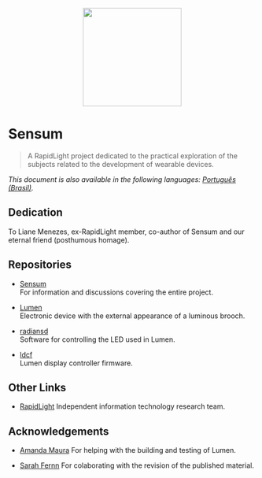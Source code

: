 <p align="center">
  <img src="https://avatars2.githubusercontent.com/u/31752856"
       alt="" width="200" />
</p>

# Sensum

> A RapidLight project dedicated to the practical exploration of the subjects
  related to the development of wearable devices.

_This document is also available in the following languages:
[Português (Brasil)](README.pt-br.md)._

## Dedication

To Liane Menezes, ex-RapidLight member, co-author of Sensum and our eternal
friend (posthumous homage).

## Repositories

* [Sensum](https://github.com/rltsensum/sensum)  
  For information and discussions covering the entire project.

* [Lumen](https://github.com/rltsensum/lumen)  
  Electronic device with the external appearance of a luminous brooch.

* [radiansd](https://github.com/rltsensum/radiansd)  
  Software for controlling the LED used in Lumen.

* [ldcf](https://github.com/rltsensum/ldcf)  
  Lumen display controller firmware.

## Other Links

* [RapidLight](https://rapidlight.io)
  Independent information technology research team.

## Acknowledgements

* [Amanda Maura](https://www.facebook.com/sagitariamanda)
  For helping with the building and testing of Lumen.

* [Sarah Fernn](https://linkedin.com/in/sarahfernn)
  For colaborating with the revision of the published material.